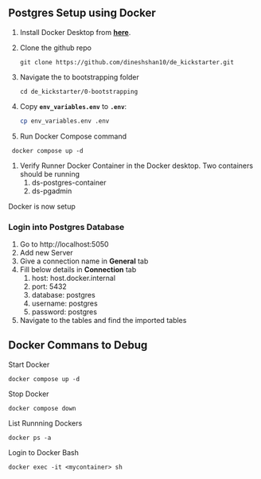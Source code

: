 ## Postgres Setup using Docker


1. Install Docker Desktop from **[here](https://www.docker.com/products/docker-desktop/)**.

1. Clone the github repo
    
    ```
    git clone https://github.com/dineshshan10/de_kickstarter.git

    ```
1. Navigate the to bootstrapping folder
   
   ```
   cd de_kickstarter/0-bootstrapping

   ````

1. Copy **`env_variables.env`** to **`.env`**:
    
    ```bash
    cp env_variables.env .env
    ```

1. Run Docker Compose command
   
```
 docker compose up -d
```

1. Verify Runner Docker Container in the Docker desktop. Two containers should be running
   1. ds-postgres-container
   2. ds-pgadmin
   
Docker is now setup

### Login into Postgres Database

1. Go to http://localhost:5050
1. Add new Server
1. Give a connection name in **General** tab
1. Fill below details in **Connection** tab
   1. host: host.docker.internal
   2. port: 5432
   3. database: postgres
   4. username: postgres
   5. password: postgres
1. Navigate to the tables and find the imported tables


## Docker Commans to Debug

Start Docker
```
docker compose up -d
```

Stop Docker
```
docker compose down
```

List Runnning Dockers
```
docker ps -a
```


Login to Docker Bash
```
docker exec -it <mycontainer> sh
```


